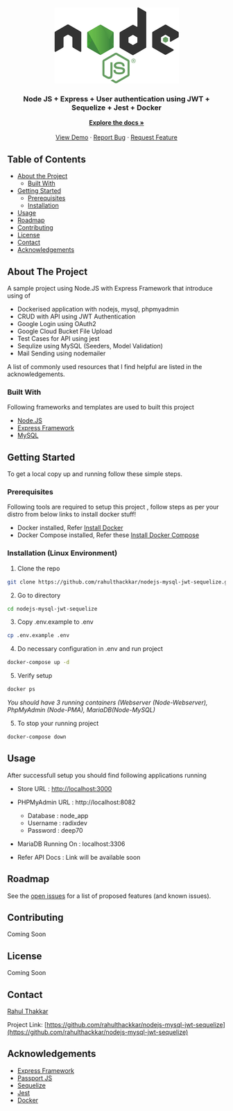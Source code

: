 <!-- PROJECT LOGO -->
<br />
<p align="center">
  <a href="https://gitlab.com/proprint-us/proprint-manufacturer">
    <img src="/assets/images/node.png" alt="Logo">
  </a>

  <h3 align="center">Node JS + Express + User authentication using JWT + Sequelize + Jest + Docker</h3>

  <p align="center">
    <a href="https://github.com/rahulthackkar/nodejs-mysql-jwt-sequelize/"><strong>Explore the docs »</strong></a>
    <br />
    <br />
    <a href="#">View Demo</a>
    ·
    <a href="https://github.com/rahulthackkar/nodejs-mysql-jwt-sequelize/issues">Report Bug</a>
    ·
    <a href="https://github.com/rahulthackkar/nodejs-mysql-jwt-sequelize/issues">Request Feature</a>
  </p>
</p>



<!-- TABLE OF CONTENTS -->
## Table of Contents

* [About the Project](#about-the-project)
  * [Built With](#built-with)
* [Getting Started](#getting-started)
  * [Prerequisites](#prerequisites)
  * [Installation](#installation)
* [Usage](#usage)
* [Roadmap](#roadmap)
* [Contributing](#contributing)
* [License](#license)
* [Contact](#contact)
* [Acknowledgements](#acknowledgements)



<!-- ABOUT THE PROJECT -->
## About The Project

A sample project using Node.JS with Express Framework that introduce using of

* Dockerised application with nodejs, mysql, phpmyadmin
* CRUD with API using JWT Authentication
* Google Login using OAuth2
* Google Cloud Bucket File Upload
* Test Cases for API using jest
* Sequlize using MySQL (Seeders, Model Validation)
* Mail Sending using nodemailer


A list of commonly used resources that I find helpful are listed in the acknowledgements.

### Built With
Following frameworks and templates are used to built this project

* [Node.JS](https://nodejs.org/en/)
* [Express Framework](https://expressjs.com/)
* [MySQL](https://www.mysql.com/)


<!-- GETTING STARTED -->
## Getting Started

To get a local copy up and running follow these simple steps.

### Prerequisites

Following tools are required to setup this project , follow steps as per your distro from below links to install docker stuff!

* Docker installed, Refer [Install Docker](https://docs.docker.com/engine/install/)
* Docker Compose installed, Refer these [Install Docker Compose](https://docs.docker.com/compose/install/)

### Installation (Linux Environment)


1. Clone the repo
```sh
git clone https://github.com/rahulthackkar/nodejs-mysql-jwt-sequelize.git
```
2. Go to directory
```sh
cd nodejs-mysql-jwt-sequelize
```
3. Copy .env.example to .env
```sh
cp .env.example .env
```
4. Do necessary configuration in .env and run project
```sh
docker-compose up -d
```
5. Verify setup
```sh
docker ps
```
  <i>You should have 3 running containers (Webserver (Node-Webserver), PhpMyAdmin (Node-PMA), MariaDB(Node-MySQL)</i>

5. To stop your running project
```sh
docker-compose down
```

<!-- USAGE EXAMPLES -->
## Usage
After successfull setup you should find following applications running

* Store URL : [http://localhost:3000](http://localhost:3000)
* PHPMyAdmin URL : http://localhost:8082

  * Database : node_app
  * Username : radixdev
  * Password : deep70
* MariaDB Running On : localhost:3306

* Refer API Docs : Link will be available soon

<!-- ROADMAP -->
## Roadmap

See the [open issues](https://github.com/rahulthackkar/nodejs-mysql-jwt-sequelize/issues) for a list of proposed features (and known issues).


<!-- CONTRIBUTING -->
## Contributing

Coming Soon


<!-- LICENSE -->
## License

Coming Soon


<!-- CONTACT -->
## Contact

[Rahul Thakkar](https://github.com/rahulthackkar/)

Project Link: [https://github.com/rahulthackkar/nodejs-mysql-jwt-sequelize](https://github.com/rahulthackkar/nodejs-mysql-jwt-sequelize)


<!-- ACKNOWLEDGEMENTS -->
## Acknowledgements
* [Express Framework](https://bootstrap-vue.org)
* [Passport JS](https://www.passportjs.org/)
* [Sequelize](https://sequelize.org/)
* [Jest](https://jestjs.io/)
* [Docker](https://www.docker.com/)
